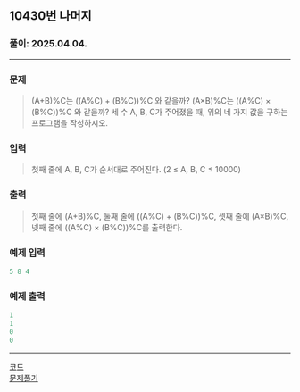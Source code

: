 ## 10430번 나머지
### 풀이: 2025.04.04. 

---
### 문제
> (A+B)%C는 ((A%C) + (B%C))%C 와 같을까?
> (A×B)%C는 ((A%C) × (B%C))%C 와 같을까?
> 세 수 A, B, C가 주어졌을 때, 위의 네 가지 값을 구하는 프로그램을 작성하시오.

### 입력
> 첫째 줄에 A, B, C가 순서대로 주어진다. (2 ≤ A, B, C ≤ 10000)


### 출력
> 첫째 줄에 (A+B)%C, 둘째 줄에 ((A%C) + (B%C))%C, 셋째 줄에 (A×B)%C, 넷째 줄에 ((A%C) × (B%C))%C를 출력한다.

### 예제 입력
```python
5 8 4
```

### 예제 출력
```python
1
1
0
0
```

---
[코드](https://github.com/daanhaa/Baekjoon/blob/main/%EC%88%98%ED%95%99/10430_%EB%82%98%EB%A8%B8%EC%A7%80/10430.c)
<br>
[문제풀기](https://www.acmicpc.net/problem/10430)
